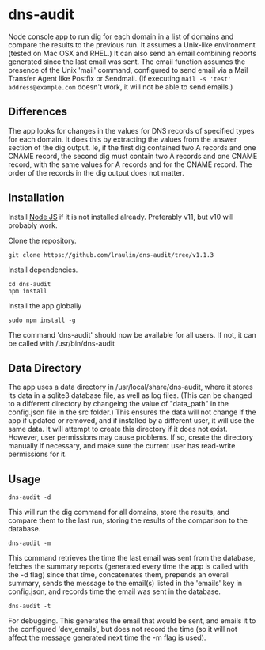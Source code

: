 # dns-audit

Node console app to run dig for each domain in a list of domains and compare the results to the previous run. It assumes a Unix-like environment (tested on Mac OSX and RHEL.) It can also send an email combining reports generated since the last email was sent. The email function assumes the presence of the Unix 'mail' command, configured to send email via a Mail Transfer Agent like Postfix or Sendmail. (If executing `mail -s 'test' address@example.com` doesn't work, it will not be able to send emails.)

## Differences

The app looks for changes in the values for DNS records of specified types for each domain. It does this by extracting the values from the answer section of the dig output. Ie, if the first dig contained two A records and one CNAME record, the second dig must contain two A records and one CNAME record, with the same values for A records and for the CNAME record. The order of the records in the dig output does not matter.

## Installation

Install [Node JS](https://nodejs.org/en/download/package-manager/) if it is not installed already. Preferably v11, but v10 will probably work.

Clone the repository.

    git clone https://github.com/lraulin/dns-audit/tree/v1.1.3

Install dependencies.

    cd dns-audit
    npm install

Install the app globally

    sudo npm install -g

The command 'dns-audit' should now be available for all users. If not, it can be called with /usr/bin/dns-audit

## Data Directory

The app uses a data directory in /usr/local/share/dns-audit, where it stores its data in a sqlite3 database file, as well as log files. (This can be changed to a different directory by changeing the value of "data_path" in the config.json file in the src folder.) This ensures the data will not change if the app if updated or removed, and if installed by a different user, it will use the same data. It will attempt to create this directory if it does not exist. However, user permissions may cause problems. If so, create the directory manually if necessary, and make sure the current user has read-write permissions for it.

## Usage

    dns-audit -d

This will run the dig command for all domains, store the results, and compare them to the last run, storing the results of the comparison to the database.

    dns-audit -m

This command retrieves the time the last email was sent from the database, fetches the summary reports (generated every time the app is called with the -d flag) since that time, concatenates them, prepends an overall summary, sends the message to the email(s) listed in the 'emails' key in config.json, and records time the email was sent in the database.

    dns-audit -t

For debugging. This generates the email that would be sent, and emails it to the configured 'dev_emails', but does not record the time (so it will not affect the message generated next time the -m flag is used).
